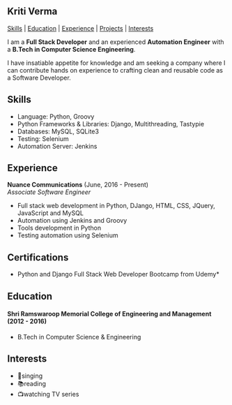 ## Kriti Verma

[Skills](#Skills) | [Education](#Education) | [Experience](#Experience) | [Projects](#Projects) | [Interests](#Interests)

I am a __Full Stack Developer__ and an experienced __Automation Engineer__ with a __B.Tech in Computer Science Engineering__.

I have insatiable appetite for knowledge and am seeking a company where I can contribute hands on experience to crafting clean and reusable code as a Software Developer.

<a name="Skills"></a>
## Skills

- Language: Python, Groovy
- Python Frameworks & Libraries: Django, Multithreading, Tastypie
- Databases: MySQL, SQLite3
- Testing: Selenium
- Automation Server: Jenkins

<a name="Experience"></a>
## Experience

**Nuance Communications** (June, 2016 - Present)    
*Associate Software Engineer*  

- Full stack web development in Python, DJango, HTML, CSS, JQuery, JavaScript and MySQL
- Automation using Jenkins and Groovy
- Tools development in Python
- Testing automation using Selenium

<a name="Certifications"></a>
## Certifications

* Python and Django Full Stack Web Developer Bootcamp from Udemy* 

<a name="Education"></a>
## Education

#### Shri Ramswaroop Memorial College of Engineering and Management (2012 - 2016)  
- B.Tech in Computer Science & Engineering


<a name="Interests"></a>
## Interests

- :microphone:singing
- :books:reading
- :tv:watching TV series

